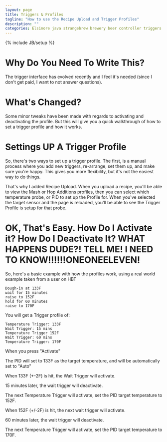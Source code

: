 ```yaml
---
layout: page
title: Triggers & Profiles
tagline: "How to use the Recipe Upload and Trigger Profiles"
description: ""
categories: Elsinore java strangebrew brewery beer controller triggers mash
---
```

{% include JB/setup %}

Why Do You Need To Write This?
==========================

The trigger interface has evolved recently and I feel it's needed (since I don't get paid, I want to not answer questions).

What's Changed?
==================

Some minor tweaks have been made with regards to activating and deactivating the profile. But this will give you a quick walkthrough of how to set a trigger profile and how it works.

Settings UP A Trigger Profile
==================

So, there's two ways to set up a trigger profile. The first, is a manual process where you add new triggers, re-arrange, set them up, and make sure you're happy. This gives you more flexibility, but it's not the easiest way to do things.

That's why I added Recipe Upload. When you upload a recipe, you'll be able to view the Mash or Hop Additions profiles, then you can select which temperature probe, or PID to set up the Profile for. When you've selected the target sensor and the page is reloaded, you'll be able to see the Trigger Profile is setup for that probe.

OK, That's Easy. How Do I Activate it? How Do I Deactivate It? WHAT HAPPENS DUDE?! TELL ME! I NEED TO KNOW!!!!!!ONEONEELEVEN!
======================

So, here's a basic example with how the profiles work, using a real world example taken from a user on HBT

```
Dough-in at 133F
wait for 15 minutes
raise to 152F
hold for 60 minutes
raise to 170F
```

You will get a Trigger profile of:

```
Temperature Trigger: 133F
Wait Trigger: 15 mins
Temperature Trigger 152F
Wait Trigger: 60 mins
Temperature Trigger: 170F
```

When you press "Activate"

The PID will set to 133F as the target temperature, and will be automatically set to "Auto"

When 133F (+-2F) is hit, the Wait Trigger will activate.

15 minutes later, the wait trigger will deactivate.

The next Temperature Trigger will activate, set the PID target temperature to 152F.

When 152F (+/-2F) is hit, the next wait trigger will activate.

60 minutes later, the wait trigger will deactivate.

The next Temperature Trigger will activate, set the PID target temperature to 170F.
